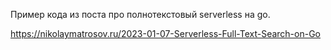 Пример кода из поста про полнотекстовый serverless на go.

https://nikolaymatrosov.ru/2023-01-07-Serverless-Full-Text-Search-on-Go
